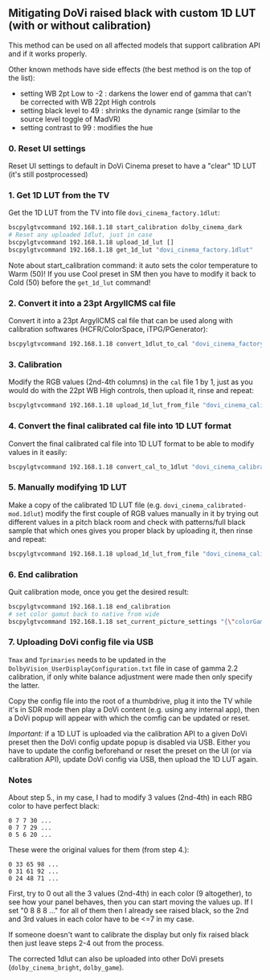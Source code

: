 ## Mitigating DoVi raised black with custom 1D LUT (with or without calibration)

This method can be used on all affected models that support calibration API and if it works properly.

Other known methods have side effects (the best method is on the top of the list):
- setting WB 2pt Low to -2 : darkens the lower end of gamma that can't be corrected with WB 22pt High controls
- setting black level to 49 : shrinks the dynamic range (similar to the source level toggle of MadVR)
- setting contrast to 99 : modifies the hue

### 0. Reset UI settings
Reset UI settings to default in DoVi Cinema preset to have a "clear" 1D LUT (it's still postprocessed)

### 1. Get 1D LUT from the TV
Get the 1D LUT from the TV into file `dovi_cinema_factory.1dlut`:
```sh
bscpylgtvcommand 192.168.1.18 start_calibration dolby_cinema_dark
# Reset any uploaded 1dlut, just in case
bscpylgtvcommand 192.168.1.18 upload_1d_lut []
bscpylgtvcommand 192.168.1.18 get_1d_lut "dovi_cinema_factory.1dlut"
```

Note about start_calibration command: it auto sets the color temperature to Warm (50)! If you use Cool preset in SM then you have to modify it back to Cold (50) before the `get_1d_lut` command!

### 2. Convert it into a 23pt ArgyllCMS cal file
Convert it into a 23pt ArgyllCMS cal file that can be used along with calibration softwares (HCFR/ColorSpace,  iTPG/PGenerator):
```sh
bscpylgtvcommand 192.168.1.18 convert_1dlut_to_cal "dovi_cinema_factory.1dlut" "dovi_cinema_factory.cal"
```

### 3. Calibration
Modify the RGB values (2nd-4th columns) in the `cal` file 1 by 1, just as you would do with the 22pt WB High controls, then upload it, rinse and repeat:
```sh
bscpylgtvcommand 192.168.1.18 upload_1d_lut_from_file "dovi_cinema_calibrated.cal"
```

### 4. Convert the final calibrated cal file into 1D LUT format
Convert the final calibrated cal file into 1D LUT format to be able to modify values in it easily:
```sh
bscpylgtvcommand 192.168.1.18 convert_cal_to_1dlut "dovi_cinema_calibrated.cal" "dovi_cinema_calibrated.1dlut"
```

### 5. Manually modifying 1D LUT
Make a copy of the calibrated 1D LUT file (e.g. `dovi_cinema_calibrated-mod.1dlut`) modify the first couple of RGB values manually in it by trying out different values in a pitch black room and check with patterns/full black sample that which ones gives you proper black by uploading it, then rinse and repeat:
```sh
bscpylgtvcommand 192.168.1.18 upload_1d_lut_from_file "dovi_cinema_calibrated-mod.1dlut"
```

### 6. End calibration
Quit calibration mode, once you get the desired result:
```sh
bscpylgtvcommand 192.168.1.18 end_calibration
# set color gamut back to native from wide
bscpylgtvcommand 192.168.1.18 set_current_picture_settings "{\"colorGamut\": \"native\"}"
```

### 7. Uploading DoVi config file via USB
`Tmax` and `Tprimaries` needs to be updated in the `DolbyVision_UserDisplayConfiguration.txt` file in case of gamma 2.2 calibration, if only white balance adjustment were made then only specify the latter.

Copy the config file into the root of a thumbdrive, plug it into the TV while it's in SDR mode then play a DoVi content (e.g. using any internal app), then a DoVi popup will appear with which the comfig can be updated or reset.

*Important:* if a 1D LUT is uploaded via the calibration API to a given DoVi preset then the DoVi config update popup is disabled via USB. Either you have to update the config beforehand or reset the preset on the UI (or via calibration API), update DoVi config via USB, then upload the 1D LUT again.

### Notes
About step 5., in my case, I had to modify 3 values (2nd-4th) in each RBG color to have perfect black:
```
0 7 7 30 ...
0 7 7 29 ...
0 5 6 20 ...
```
These were the original values for them (from step 4.):
```
0 33 65 98 ...
0 31 61 92 ...
0 24 48 71 ...
```

First, try to 0 out all the 3 values (2nd-4th) in each color (9 altogether), to see how your panel behaves, then you can start moving the values up.
If I set "0 8 8 8 ..." for all of them then I already see raised black, so the 2nd and 3rd values in each color have to be <=7 in my case.

If someone doesn't want to calibrate the display but only fix raised black then just leave steps 2-4 out from the process.

The corrected 1dlut can also be uploaded into other DoVi presets (`dolby_cinema_bright`, `dolby_game`).


